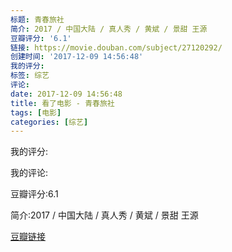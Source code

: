 ```yaml
---
标题: 青春旅社
简介: 2017 / 中国大陆 / 真人秀 / 黄斌 / 景甜 王源
豆瓣评分: '6.1'
链接: https://movie.douban.com/subject/27120292/
创建时间: '2017-12-09 14:56:48'
我的评分:
标签: 综艺
评论:
date: 2017-12-09 14:56:48
title: 看了电影 - 青春旅社
tags: [电影]
categories: [综艺]
---
```


我的评分:

我的评论:

豆瓣评分:6.1

简介:2017 / 中国大陆 / 真人秀 / 黄斌 / 景甜 王源

[豆瓣链接](https://movie.douban.com/subject/27120292/)

